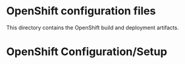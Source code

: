 # OpenShift configuration files

This directory contains the OpenShift build and deployment artifacts.

# OpenShift Configuration/Setup
